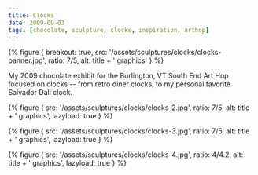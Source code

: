 ```yaml
---
title: Clocks
date: 2009-09-03
tags: [chocolate, sculpture, clocks, inspiration, arthop]
---
```


{% figure {
    breakout: true,
    src: '/assets/sculptures/clocks/clocks-banner.jpg',
    ratio: 7/5,
    alt: title + ' graphics'
} %}

My 2009 chocolate exhibit for the Burlington, VT South End Art Hop focused on clocks -- from retro diner clocks, to my personal favorite Salvador Dali clock.

{% figure {
    src: '/assets/sculptures/clocks/clocks-2.jpg',
    ratio: 7/5,
    alt: title + ' graphics',
    lazyload: true
} %}

{% figure {
    src: '/assets/sculptures/clocks/clocks-3.jpg',
    ratio: 7/5,
    alt: title + ' graphics',
    lazyload: true
} %}


{% figure {
    src: '/assets/sculptures/clocks/clocks-4.jpg',
    ratio: 4/4.2,
    alt: title + ' graphics',
    lazyload: true
} %}
